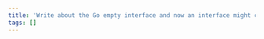 ```yaml
---
title: 'Write about the Go empty interface and now an interface might contain nil'
tags: []
---
```



